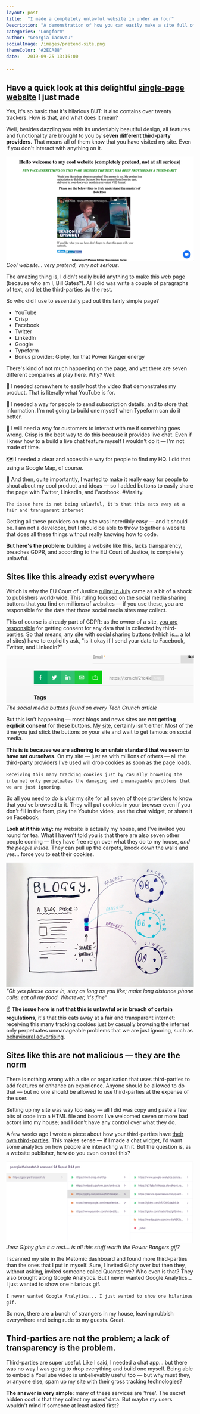 ```yaml
---
layout: post
title:  "I made a completely unlawful website in under an hour"
Description: "A demonstration of how you can easily make a site full of third-party providers, but it completely breaks the law. Everyone on the internet does this, but it's not malicious. The problem is with a lack of transparency, not an abundance of third-parties."
categories: "Longform"
author: "Georgia Iacovou"
socialImage: /images/pretend-site.png
themeColor: "#2ECA88"
date:   2019-09-25 13:16:00

---
```

## Have a quick look at this delightful [single-page website](https://georgia.thebestsh.it/) I just made

Yes, it's so basic that it's hilarious BUT: it also contains over twenty trackers. How is that, and what does it mean?

Well, besides dazzling you with its undeniably beautiful design, all features and functionality are brought to you by **seven different third-party providers.** That means all of them know that you have visited my site. Even if you don't interact with anything on it.

![screenshot of silly little pretend site](/images/pretend-site.png)
*Cool website... very pretend, very not serious.*

The amazing thing is, I didn't really build anything to make this web page (because who am I, Bill Gates?). All I did was write a couple of paragraphs of text, and let the third-parties do the rest.

So who did I use to essentially pad out this fairly simple page?

- YouTube
- Crisp
- Facebook
- Twitter
- LinkedIn
- Google
- Typeform
- Bonus provider: Giphy, for that Power Ranger energy

There's kind of not much happening on the page, and yet there are seven different companies at play here. Why? Well:

🎥 I needed somewhere to easily host the video that demonstrates my product. That is literally what YouTube is for.

📝 I needed a way for people to send subscription details, and to store that information. I'm not going to build one myself when Typeform can do it better. 

💬 I will need a way for customers to interact with me if something goes wrong. Crisp is the best way to do this because it provides live chat. Even if I knew how to a build a live chat feature myself I wouldn't do it — I'm not made of time.

🗺 I needed a clear and accessible way for people to find my HQ. I did that using a Google Map, of course.

📣 And then, quite importantly, I wanted to make it really easy for people to shout about my cool product and ideas — so I added buttons to easily share the page with Twitter, LinkedIn, and Facebook. #Virality.

`The issue here is not being unlawful, it's that this eats away at a fair and transparent internet`

Getting all these providers on my site was incredibly easy — and it should be. I am not a developer, but I should be able to throw together a website that does all these things without really knowing how to code.

**But here's the problem:** building a website like this, lacks transparency, breaches GDPR, and according to the EU Court of Justice, is completely unlawful.

## Sites like this already exist everywhere

Which is why the EU Court of Justice [ruling in July](https://blog.metomic.io/main/2019/07/31/share-buttons-illegal.html) came as a bit of a shock to publishers world-wide. This ruling focused on the social media sharing buttons that you find on millions of websites — if you use these, you are responsible for the data that those social media sites may collect.

This of course is already part of GDPR: as the owner of a site, [you are responsible](https://blog.metomic.io/main/2019/08/07/cookie-consent-guide.html) for getting consent for any data that is collected by third-parties. So that means, any site with social sharing buttons (which is... a lot of sites) have to explicitly ask, "is it okay if I send your data to Facebook, Twitter, and LinkedIn?"

![screenshot of social media share buttons on Tech Crunch](/images/share-buttons.png)
*The social media buttons found on every Tech Crunch article*

But this isn't happening — most blogs and news sites are **not getting explicit consent** for these buttons. [My site](https://georgia.thebestsh.it/), certainly isn't either. Most of the time you just stick the buttons on your site and wait to get famous on social media.

**This is is because we are adhering to an unfair standard that we seem to have set ourselves.** On my site — just as with millions of others — all the third-party providers I've used will drop cookies as soon as the page loads.

`Receiving this many tracking cookies just by casually browsing the internet only perpetuates the damaging and unmanageable problems that we are just ignoring.`

So all you need to do is *visit* my site for all seven of those providers to know that you've browsed to it. They will put cookies in your browser even if you don't fill in the form, play the Youtube video, use the chat widget, or share it on Facebook. 

**Look at it this way:** my website is actually my house, and I've invited you round for tea. What I haven't told you is that there are also seven other people coming — they have free reign over what they do to my house, *and the people inside.* They can pull up the carpets, knock down the walls and yes... force you to eat their cookies.

![diagram of how a blog site makes requests to social media sites](/images/share-buttons-bloggy.jpg)
*"Oh yes please come in, stay as long as you like; make long distance phone calls; eat all my food. Whatever, it's fine"*

☝️ **The issue here is not that this is unlawful or in breach of certain regulations,** it's that this eats away at a fair and transparent internet: receiving this many tracking cookies just by casually browsing the internet only perpetuates unmanageable problems that we are just ignoring, such as [behavioural advertising](https://blog.metomic.io/main/2019/09/13/what-is-behavioural-ads.html).

## Sites like this are not malicious — they are the norm

There is nothing wrong with a site or organisation that uses third-parties to add features or enhance an experience. Anyone should be allowed to do that — but no one should be allowed to use third-parties at the expense of the user.

Setting up my site was way too easy — all I did was copy and paste a few bits of code into a HTML file and boom: I've welcomed seven or more bad actors into my house; and I don't have any control over what they do.

A few weeks ago I wrote a piece about how your third-parties have [their own third-parties](https://blog.metomic.io/main/2019/08/22/nested-cookies.html). This makes sense — if I made a chat widget, I'd want some analytics on how people are interacting with it. But the question is, as a website publisher, how do you even control this?

![screenshot of the Metomic dashboard showing what cookies are contained within my site](/images/pretend-site-scan.png)
*Jeez Giphy give it a rest... is all this stuff worth the Power Rangers gif?*

I scanned my site in the Metomic dashboard and found more third-parties than the ones that I put in myself. Sure, I invited Giphy over but then they, without asking, invited someone called Quantserve? Who even is that? They also brought along Google Analytics. But I never wanted Google Analytics... I just wanted to show one hilarious gif. 

`I never wanted Google Analytics... I just wanted to show one hilarious gif.`

So now, there are a bunch of strangers in my house, leaving rubbish everywhere and being rude to my guests. Great.

## Third-parties are not the problem; a lack of transparency is the problem.

Third-parties are super useful. Like I said, I needed a chat app... but there was no way I was going to drop everything and build one myself. Being able to embed a YouTube video is unbelievably useful too — but why must they, or anyone else, spam up my site with their gross tracking technologies?

**The answer is very simple**: many of these services are 'free'. The secret hidden cost is that they collect my users' data. But maybe my users wouldn't mind if someone at least asked first?